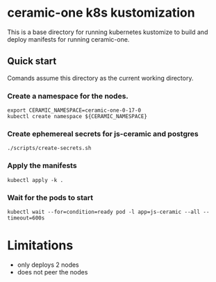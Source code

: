 # ceramic-one k8s kustomization

This is a base directory for running kubernetes kustomize to build and deploy manifests for running ceramic-one.

## Quick start

Comands assume this directory as the current working directory.

### Create a namespace for the nodes.

```
export CERAMIC_NAMESPACE=ceramic-one-0-17-0
kubectl create namespace ${CERAMIC_NAMESPACE}
```

### Create ephemereal secrets for js-ceramic and postgres

```
./scripts/create-secrets.sh
```

### Apply the manifests

```
kubectl apply -k .
```

### Wait for the pods to start

```
kubectl wait --for=condition=ready pod -l app=js-ceramic --all --timeout=600s
```

# Limitations

- only deploys 2 nodes
- does not peer the nodes
